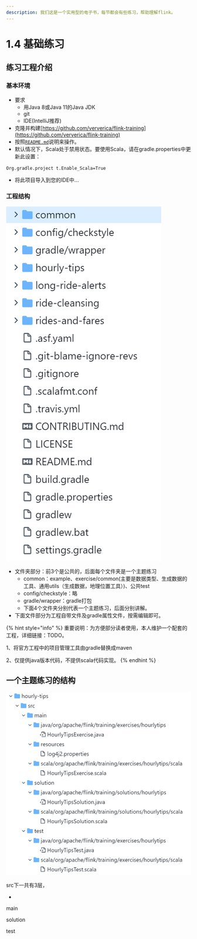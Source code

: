```yaml
---
description: 我们这是一个实用型的电子书，每节都会有些练习，帮助理解flink。
---
```


# 1.4 基础练习

## 练习工程介绍

### 基本环境

* 要求
  * 用Java 8或Java 11的Java JDK
  * git
  * IDE(IntelliJ推荐)
* 克隆并构建[https://github.com/ververica/flink-training](https://github.com/ververica/flink-training)
* 按照[`README.md`](https://github.com/ververica/flink-training/tree/master#readme)说明来操作。
* 默认情况下，Scala处于禁用状态。要使用Scala，请在gradle.properties中更新此设置：

```
Org.gradle.project t.Enable_Scala=True
```

* 将此项目导入到您的IDE中...

### 工程结构

![](<../../.gitbook/assets/image (8).png>)

* 文件夹部分：前3个是公共的，后面每个文件夹是一个主题练习
  * common：example、exercise/common(主要是数据类型、生成数据的工具、通用utils（生成数据，地理位置工具）)、公共test
  * config/checkstyle：略
  * gradle/wrapper：gradle打包
  * 下面4个文件夹分别代表一个主题练习，后面分别讲解。
* 下面文件部分为工程自带文件及gradle属性文件，按需编辑即可。

{% hint style="info" %}
重要说明：为方便部分读者使用，本人维护一个配套的工程，详细链接：TODO。

1、将官方工程中的项目管理工具由gradle替换成maven

2、仅提供java版本代码，不提供scala代码实现。
{% endhint %}

## 一个主题练习的结构

![](<../../.gitbook/assets/image (3).png>)

src下一共有3层，

*

main

solution

test
